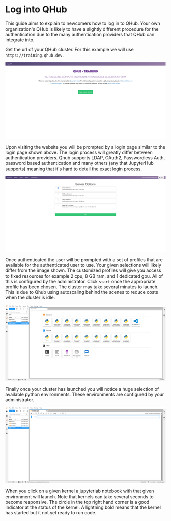 # Log into QHub

This guide aims to explain to newcomers how to log in to QHub. Your own organization's QHub is likely to have a slightly different procedure for the authentication due to the many authentication providers that QHub can integrate into.

Get the url of your QHub cluster. For this example we will use `https://training.qhub.dev`.

![Qhub login screen](../images/qhub_login_screen.png)

Upon visiting the website you will be prompted by a login page similar to the login page shown above. The login process will greatly differ between authentication providers. Qhub supports LDAP, OAuth2, Passwordless Auth, password based authentication and many others (any that JupyterHub supports) meaning that it's hard to detail the exact login process.

![QHub select profile](../images/qhub_select_profile.png)

Once authenticated the user will be prompted with a set of profiles that are available for the authenticated user to use. Your given selections will likely differ from the image shown. The customized profiles will give you access to fixed resources for example 2 cpu, 8 GB ram, and 1 dedicated gpu. All of this is configured by the administrator. Click `start` once the appropriate profile has been chosen. The cluster may take several minutes to launch. This is due to Qhub using autoscaling behind the scenes to reduce costs when the cluster is idle.

![QHub kernel selection](../images/qhub_kernel_selection.png)

Finally once your cluster has launched you will notice a huge selection of available python environments. These environments are configured by your administrator.

![Qhub notebook](../images/qhub_notebook.png)

When you click on a given kernel a jupyterlab notebook with that given environment will launch. Note that kernels can take several seconds to become responsive. The circle in the top right hand corner is a good indicator at the status of the kernel. A lightning bold means that the kernel has started but it not yet ready to run code.
